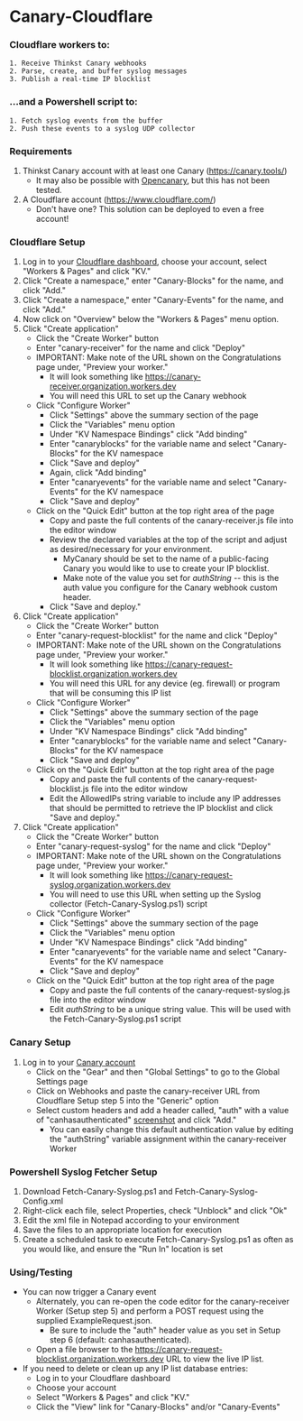# Canary-Cloudflare
### Cloudflare workers to:
    1. Receive Thinkst Canary webhooks
    2. Parse, create, and buffer syslog messages
    3. Publish a real-time IP blocklist
### ...and a Powershell script to:
    1. Fetch syslog events from the buffer
    2. Push these events to a syslog UDP collector
    
### Requirements
1. Thinkst Canary account with at least one Canary (https://canary.tools/)
   - It may also be possible with [Opencanary](https://github.com/thinkst/opencanary), but this has not been tested.  
2. A Cloudflare account (https://www.cloudflare.com/)
   - Don't have one?  This solution can be deployed to even a free account!  
### Cloudflare Setup
1. Log in to your [Cloudflare dashboard](https://dash.cloudflare.com), choose your account, select "Workers & Pages" and click "KV."  
2. Click "Create a namespace," enter "Canary-Blocks" for the name, and click "Add."  
3. Click "Create a namespace," enter "Canary-Events" for the name, and click "Add."  
4. Now click on "Overview" below the "Workers & Pages" menu option.  
5. Click "Create application"  
    - Click the "Create Worker" button  
    - Enter "canary-receiver" for the name and click "Deploy"  
    - IMPORTANT: Make note of the URL shown on the Congratulations page under, "Preview your worker."  
      - It will look something like https://canary-receiver.organization.workers.dev  
      - You will need this URL to set up the Canary webhook  
    - Click "Configure Worker"  
      - Click "Settings" above the summary section of the page  
      - Click the "Variables" menu option  
      - Under "KV Namespace Bindings" click "Add binding"  
      - Enter "canaryblocks" for the variable name and select "Canary-Blocks" for the KV namespace  
      - Click "Save and deploy"  
      - Again, click "Add binding"  
      - Enter "canaryevents" for the variable name and select "Canary-Events" for the KV namespace  
      - Click "Save and deploy"  
    - Click on the "Quick Edit" button at the top right area of the page  
      - Copy and paste the full contents of the canary-receiver.js file into the editor window  
      - Review the declared variables at the top of the script and adjust as desired/necessary for your environment.  
        - MyCanary should be set to the name of a public-facing Canary you would like to use to create your IP blocklist.
        - Make note of the value you set for _authString_ -- this is the auth value you configure for the Canary webhook custom header.
      - Click "Save and deploy."  
6. Click "Create application"  
    - Click the "Create Worker" button  
    - Enter "canary-request-blocklist" for the name and click "Deploy"
    - IMPORTANT: Make note of the URL shown on the Congratulations page under, "Preview your worker."  
      - It will look something like https://canary-request-blocklist.organization.workers.dev  
      - You will need this URL for any device (eg. firewall) or program that will be consuming this IP list  
    - Click "Configure Worker"  
      - Click "Settings" above the summary section of the page  
      - Click the "Variables" menu option  
      - Under "KV Namespace Bindings" click "Add binding"  
      - Enter "canaryblocks" for the variable name and select "Canary-Blocks" for the KV namespace  
      - Click "Save and deploy"  
   - Click on the "Quick Edit" button at the top right area of the page  
     - Copy and paste the full contents of the canary-request-blocklist.js file into the editor window
     - Edit the AllowedIPs string variable to include any IP addresses that should be permitted to retrieve the IP blocklist and click "Save and deploy."
7. Click "Create application"  
    - Click the "Create Worker" button  
    - Enter "canary-request-syslog" for the name and click "Deploy"
    - IMPORTANT: Make note of the URL shown on the Congratulations page under, "Preview your worker."  
      - It will look something like https://canary-request-syslog.organization.workers.dev  
      - You will need to use this URL when setting up the Syslog collector (Fetch-Canary-Syslog.ps1) script  
    - Click "Configure Worker"  
      - Click "Settings" above the summary section of the page  
      - Click the "Variables" menu option  
      - Under "KV Namespace Bindings" click "Add binding"  
      - Enter "canaryevents" for the variable name and select "Canary-Events" for the KV namespace  
      - Click "Save and deploy"  
   - Click on the "Quick Edit" button at the top right area of the page  
     - Copy and paste the full contents of the canary-request-syslog.js file into the editor window
     - Edit _authString_ to be a unique string value.  This will be used with the Fetch-Canary-Syslog.ps1 script
### Canary Setup
1. Log in to your [Canary account](https://canary.tools)  
    - Click on the "Gear" and then "Global Settings" to go to the Global Settings page  
    - Click on Webhooks and paste the canary-receiver URL from Cloudflare Setup step 5 into the "Generic" option  
    - Select custom headers and add a header called, "auth" with a value of "canhasauthenticated" [screenshot](https://github.com/Xorlent/Canary-Cloudflare/blob/main/CanaryWebhookConfig.png) and click "Add."  
      - You can easily change this default authentication value by editing the "authString" variable assignment within the canary-receiver Worker  
### Powershell Syslog Fetcher Setup
1. Download Fetch-Canary-Syslog.ps1 and Fetch-Canary-Syslog-Config.xml  
2. Right-click each file, select Properties, check "Unblock" and click "Ok"  
3. Edit the xml file in Notepad according to your environment  
4. Save the files to an appropriate location for execution  
5. Create a scheduled task to execute Fetch-Canary-Syslog.ps1 as often as you would like, and ensure the "Run In" location is set  

### Using/Testing
- You can now trigger a Canary event  
  - Alternately, you can re-open the code editor for the canary-receiver Worker (Setup step 5) and perform a POST request using the supplied ExampleRequest.json.  
    - Be sure to include the "auth" header value as you set in Setup step 6 (default: canhasauthenticated).  
  - Open a file browser to the https://canary-request-blocklist.organization.workers.dev URL to view the live IP list.  
- If you need to delete or clean up any IP list database entries:  
  - Log in to your Cloudflare dashboard  
  - Choose your account  
  - Select "Workers & Pages" and click "KV."  
  - Click the "View" link for "Canary-Blocks" and/or "Canary-Events"  
